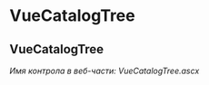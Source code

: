 ﻿---
description: 2.4.7
---
# VueCatalogTree
## VueCatalogTree
*Имя контрола в веб-части: VueCatalogTree.ascx*

